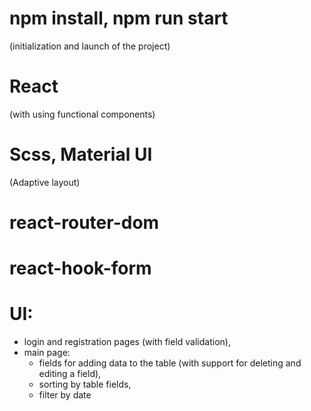 
# npm install, npm run start
(initialization and launch of the project)

# React
(with using functional components)

# Scss, Material UI
(Adaptive layout)

# react-router-dom

# react-hook-form

# UI:
 - login and registration pages (with field validation),
 - main page:
   - fields for adding data to the table (with support for deleting and editing a field),
   - sorting by table fields,
   - filter by date

